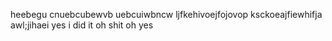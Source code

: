 heebegu
cnuebcubewvb uebcuiwbncw
ljfkehivoejfojovop
ksckoeajfiewhifja
awl;jihaei
yes i did it
oh shit
oh yes
